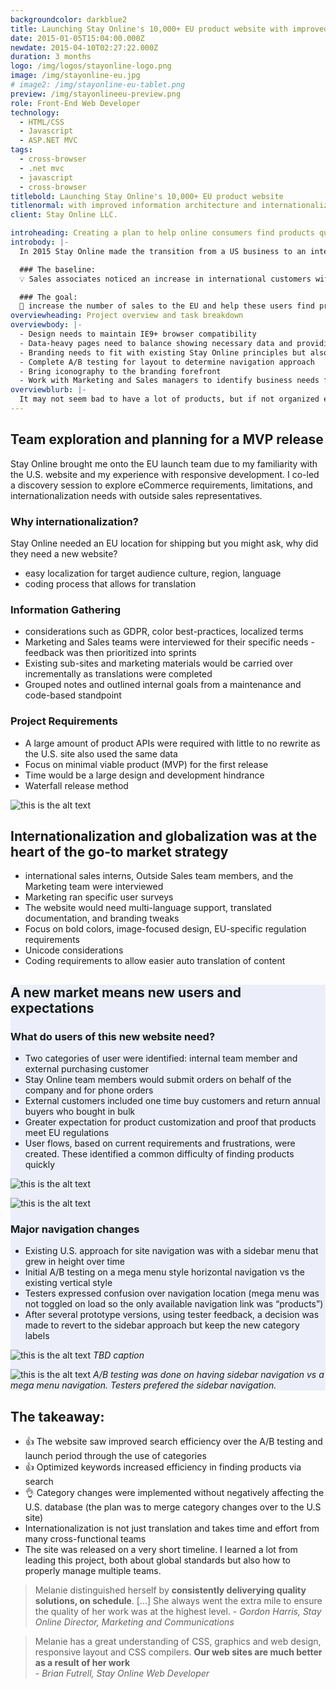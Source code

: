 ```yaml
---
backgroundcolor: darkblue2
title: Launching Stay Online's 10,000+ EU product website with improved information architecture and internationalization in mind
date: 2015-01-05T15:04:00.000Z
newdate: 2015-04-10T02:27:22.000Z
duration: 3 months
logo: /img/logos/stayonline-logo.png
image: /img/stayonline-eu.jpg
# image2: /img/stayonline-eu-tablet.png
preview: /img/stayonlineeu-preview.png
role: Front-End Web Developer
technology:
  - HTML/CSS
  - Javascript 
  - ASP.NET MVC
tags:
  - cross-browser 
  - .net mvc
  - javascript
  - cross-browser
titlebold: Launching Stay Online's 10,000+ EU product website  
titlenormal: with improved information architecture and internationalization in mind
client: Stay Online LLC.

introheading: Creating a plan to help online consumers find products quickly and globally
introbody: |-
  In 2015 Stay Online made the transition from a US business to an international one. The company opened a shipping and manufacturing location in the Czech Republic. Stay Online wanted a dedicated website to funnl in EU-specific orders before planning a merged site in the future. The new site would apply internationalization and global UX patterns.

  ### The baseline:
  💡 Sales associates noticed an increase in international customers with specific power cord needs that Stay Online could not provide given the high shipping costs when exporting.

  ### The goal:
  🏁 increase the number of sales to the EU and help these users find products they can use quickly
overviewheading: Project overview and task breakdown
overviewbody: |-
  - Design needs to maintain IE9+ browser compatibility
  - Data-heavy pages need to balance showing necessary data and providing an ideal mobile experience
  - Branding needs to fit with existing Stay Online principles but also incorporate global standards and prictices
  - Complete A/B testing for layout to determine navigation approach
  - Bring iconography to the branding forefront
  - Work with Marketing and Sales managers to identify business needs for the new homepage
overviewblurb: |-  
  It may not seem bad to have a lot of products, but if not organized efficiently within an e-commerce website then those same products start becoming a huge problem. We needed to create an easy purchasing experience.
---
```



<!-- <section>

<div class="inner-wrap content">

<div class="first">

  ## Creating a plan to help online consumers find products quickly and globally
  In 2015 Stay Online made the transition from a US business to an international one. The 
  company opened a shipping and manufacturing location in the Czech Republic. Stay Online wanted a dedicated website to funnl in EU-specific orders before planning a merged site in the future. The new site would apply internationalization and global UX patterns.

  ### The baseline:
  💡 Sales associates noticed an increase in international customers with specific power cord needs that Stay Online could not provide given the high shipping costs when exporting.

  ### The goal:
  🏁 increase the number of sales to the EU and help these users find products they can use quickly

  [Skip to the results](post/stayonline-eu/#final)

</div>
<div class="div2"> 

## Project overview and task breakdown 

- Design needs to maintain IE9+ browser compatibility
- Data-heavy pages need to balance showing necessary data and providing an ideal mobile experience
- Branding needs to fit with existing Stay Online principles but also incorporate global standards and prictices
- Complete A/B testing for layout to determine navigation approach
- Bring iconography to the branding forefront
- Work with Marketing and Sales managers to identify business needs for the new homepage 

</div>

  > It may not seem bad to have a lot of products, but if not organized efficiently within an e-commerce website then those same products start becoming a huge problem. We needed to create an easy purchasing experience.

</div>

</section> -->

<section class="fullwidth purple">

<div class="inner-wrap">

<!-- <div role="presentation" class="fullwidth img" style="background-image: url(/img/decorative-desk.jpg)">

</div> -->

<div class="newcontent">

  ## Team exploration and planning for a MVP release
  Stay Online brought me onto the EU launch team due to my familiarity with the U.S. website and my experience with responsive development. I co-led a discovery session to explore eCommerce requirements, limitations, and internationalization needs with outside sales representatives.

  ### Why internationalization?
  Stay Online needed an EU location for shipping but you might ask, why did they need a new website?
  - easy localization for target audience culture, region, language
  - coding process that allows for translation



  ### Information Gathering  
  - considerations such as GDPR, color best-practices, localized terms
  - Marketing and Sales teams were interviewed for their specific needs - feedback was then prioritized into sprints      
  - Existing sub-sites and marketing materials would be carried over incrementally as translations were completed
  - Grouped notes and outlined internal goals from a maintenance and code-based standpoint

  
  <div>

  ### Project Requirements  
  - A large amount of product APIs were required with little to no rewrite as the U.S. site also used the same data     
  - Focus on minimal viable product (MVP) for the first release 
  - Time would be a large design and development hindrance
  - Waterfall release method

  </div>


  ![this is the alt text](/img/stayonline-eu-display.png "Title is optional")

</div>

</div>

</section>

<section>
<div class="inner-wrap">

  ## Internationalization and globalization was at the heart of the go-to market strategy 
  - international sales interns, Outside Sales team members, and the Marketing team were interviewed      
  - Marketing ran specific user surveys
  - The website would need multi-language support, translated documentation, and branding tweaks
  - Focus on bold colors, image-focused design, EU-specific regulation requirements
  - Unicode considerations
  - Coding requirements to allow easier auto translation of content 

</div>
</section>

<section style="background-color: #ECEFF9">
<div class="inner-wrap content">
<div class="div-1">

  ## A new market means new users and expectations

  ### What do users of this new website need?  
  - Two categories of user were identified: internal team member and external purchasing customer      
  - Stay Online team members would submit orders on behalf of the company and for phone orders
  - External customers included one time buy customers and return annual buyers who bought in bulk
  - Greater expectation for product customization and proof that products meet EU regulations
  - User flows, based on current requirements and frustrations, were created. These identified a common difficulty of finding products quickly

</div>
<div class="div-2">

  ![this is the alt text](/img/stayonline-eu-sketch3.png "Title is optional")



</div>
<div class="div-3">

  ![this is the alt text](/img/stayonline-eu-sketch2.png "Title is optional")

</div>
<div class="div-4">

  ### Major navigation changes 
  - Existing U.S. approach for site navigation was with a sidebar menu that grew in height over time      
  - Initial A/B testing on a mega menu style horizontal navigation vs the existing vertical style
  - Testers expressed confusion over navigation location (mega menu was not toggled on load so the only available navigation link was “products”)
  - After several prototype versions, using tester feedback, a decision was made to revert to the sidebar approach but keep the new category labels

</div>
<div class="div-5">

  ![this is the alt text](/img/stayonline-eu-design.jpg "Title is optional")
  *TBD caption*

  ![this is the alt text](/img/stayonline-eu-design-abtest.jpg "Title is optional")
  *A/B testing was done on having sidebar navigation vs a mega menu navigation. Testers prefered the sidebar navigation.*

</div>

</div>
</section>

<section id="final" class="takeaway fullwidth">

<div class="inner-wrap">

  ## The takeaway: 
  - 👍 The website saw improved search efficiency over the A/B testing and launch period through the use of categories
  - 👍 Optimized keywords increased efficiency in finding products via search
  - 👌 Category changes were implemented without negatively affecting the U.S. database (the plan was to merge category changes over to the U.S site)
  - Internationalization is not just translation and takes time and effort from many cross-functional teams  
  - The site was released on a very short timeline. I learned a lot from leading this project, both about global standards but also how to properly manage multiple teams.
  </div>
  
</section>

<div class="inner-wrap">

  > Melanie distinguished herself by **consistently deliverying quality solutions, on schedule**. [...] She always went the extra mile to ensure the quality of her work was at the highest level.
  *- Gordon Harris, Stay Online Director, Marketing and Communications*
  
  > Melanie has a great understanding of CSS, graphics and web design, responsive layout and CSS compilers. **Our web sites are much better as a result of her work**   
  *- Brian Futrell, Stay Online Web Developer*

</div>

<!-- 

![this is the alt text](/img/stayonline-eu-display.png "Title is optional")

![this is the alt text](/img/eu-responsive.gif "Title is optional")

 -->
